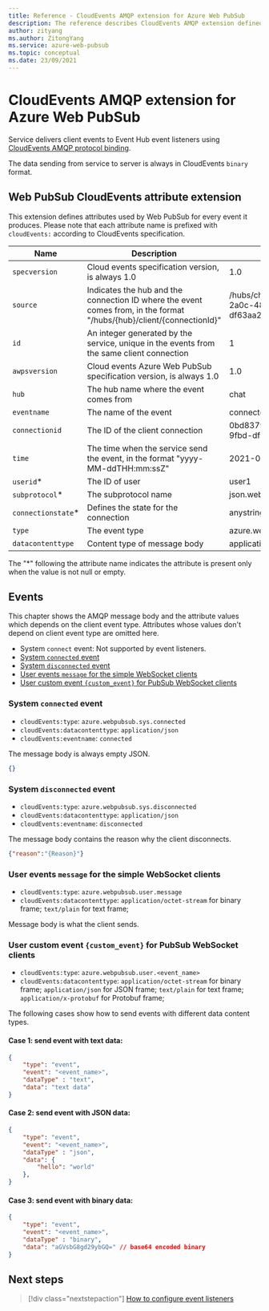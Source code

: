 ```yaml
---
title: Reference - CloudEvents AMQP extension for Azure Web PubSub
description: The reference describes CloudEvents AMQP extension defined for Azure Web PubSub service
author: zityang
ms.author: ZitongYang
ms.service: azure-web-pubsub
ms.topic: conceptual
ms.date: 23/09/2021
---
```


# CloudEvents AMQP extension for Azure Web PubSub

Service delivers client events to Event Hub event listeners using [CloudEvents AMQP protocol binding](https://github.com/cloudevents/spec/blob/v1.0.2/cloudevents/bindings/amqp-protocol-binding.md).

The data sending from service to server is always in CloudEvents `binary` format.

## Web PubSub CloudEvents attribute extension

<a name="extension"></a>

This extension defines attributes used by Web PubSub for every event it produces. Please note that each attribute name is prefixed with `cloudEvents:` according to CloudEvents specification.

| Name  | Description  | Example  |
| -- | -- | -- |
| `specversion`  | Cloud events specification version, is always 1.0  | 1.0  |
| `source`  | Indicates the hub and the connection ID where the event comes from, in the format "/hubs/{hub}/client/{connectionId}" | /hubs/chat/client/0bd83792-2a0c-48d3-9fbd-df63aa2ed9db |
| `id`  | An integer generated by the service, unique in the events from the same client connection  | 1  |
| `awpsversion`  | Cloud events Azure Web PubSub specification version, is always 1.0  | 1.0  |
| `hub`  | The hub name where the event comes from  | chat  |
| `eventname`  | The name of the event  | connected  |
| `connectionid`  | The ID of the client connection  | 0bd83792-2a0c-48d3-9fbd-df63aa2ed9db  |
| `time`  | The time when the service send the event, in the format "yyyy-MM-ddTHH:mm:ssZ"  | 2021-01-01T00:00:00Z  |
| `userid`\*  | The ID of user  | user1  |
| `subprotocol`\*  | The subprotocol name  | json.webpubsub.azure.v1  |
| `connectionstate`\* | Defines the state for the connection  | anystring  |
| `type`  | The event type  | azure.webpubsub.sys.connect  |
| `datacontenttype`  | Content type of message body  | application/json  |

The "\*" following the attribute name indicates the attribute is present only when the value is not null or empty.

## Events
<a name="events"></a>

This chapter shows the AMQP message body and the attribute values which depends on the client event type. Attributes whose values don't depend on client event type are omitted here.

- System `connect` event: Not supported by event listeners.
- [System `connected` event](#connected)
- [System `disconnected` event](#disconnected)
- [User events `message` for the simple WebSocket clients](#message)
- [User custom event `{custom_event}` for PubSub WebSocket clients](#custom_event)

### System `connected` event

<a name="connected"></a>

- `cloudEvents:type`: `azure.webpubsub.sys.connected`
- `cloudEvents:datacontenttype`: `application/json`
- `cloudEvents:eventname`: `connected`

The message body is always empty JSON.

```json
{}
```

### System `disconnected` event

<a name="disconnected"></a>

- `cloudEvents:type`: `azure.webpubsub.sys.disconnected`
- `cloudEvents:datacontenttype`: `application/json`
- `cloudEvents:eventname`: `disconnected`

The message body contains the reason why the client disconnects.

```json
{"reason":"{Reason}"}
```

### User events `message` for the simple WebSocket clients

<a name="message"></a>

- `cloudEvents:type`: `azure.webpubsub.user.message`
- `cloudEvents:datacontenttype`: `application/octet-stream` for binary frame; `text/plain` for text frame;

Message body is what the client sends.


### User custom event `{custom_event}` for PubSub WebSocket clients
<a name="custom_event"></a>

- `cloudEvents:type`: `azure.webpubsub.user.<event_name>`
- `cloudEvents:datacontenttype`: `application/octet-stream` for binary frame; `application/json` for JSON frame; `text/plain` for text frame; `application/x-protobuf` for Protobuf frame;

The following cases show how to send events with different data content types.

#### Case 1: send event with text data:
```json
{
    "type": "event",
    "event": "<event_name>",
    "dataType" : "text",
    "data": "text data"
}
```

#### Case 2: send event with JSON data:
```json
{
    "type": "event",
    "event": "<event_name>",
    "dataType" : "json",
    "data": {
        "hello": "world"
    },
}
```

#### Case 3: send event with binary data:
```json
{
    "type": "event",
    "event": "<event_name>",
    "dataType" : "binary",
    "data": "aGVsbG8gd29ybGQ=" // base64 encoded binary
}
```

## Next steps

> [!div class="nextstepaction"]
> [How to configure event listeners](./howto-develop-eventlistener.md)